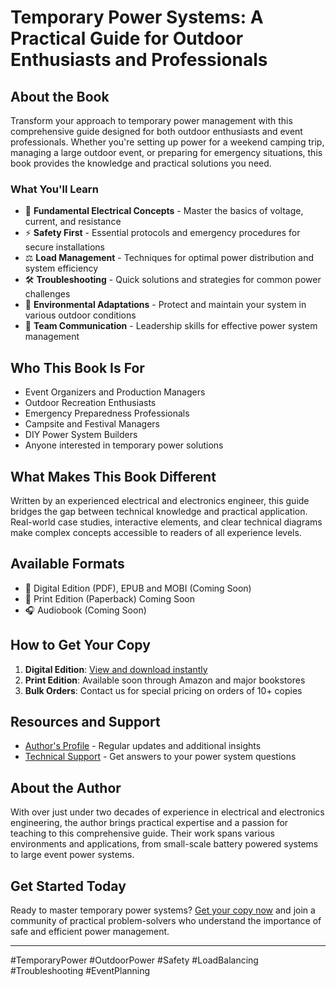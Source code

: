 # Temporary Power Systems: A Practical Guide for Outdoor Enthusiasts and Professionals

## About the Book

Transform your approach to temporary power management with this comprehensive guide designed for both outdoor enthusiasts and event professionals. Whether you're setting up power for a weekend camping trip, managing a large outdoor event, or preparing for emergency situations, this book provides the knowledge and practical solutions you need.

### What You'll Learn

- 🔌 **Fundamental Electrical Concepts** - Master the basics of voltage, current, and resistance
- ⚡ **Safety First** - Essential protocols and emergency procedures for secure installations
- ⚖️ **Load Management** - Techniques for optimal power distribution and system efficiency
- 🛠️ **Troubleshooting** - Quick solutions and strategies for common power challenges
- 🌲 **Environmental Adaptations** - Protect and maintain your system in various outdoor conditions
- 👥 **Team Communication** - Leadership skills for effective power system management

## Who This Book Is For

- Event Organizers and Production Managers
- Outdoor Recreation Enthusiasts
- Emergency Preparedness Professionals
- Campsite and Festival Managers
- DIY Power System Builders
- Anyone interested in temporary power solutions

## What Makes This Book Different

Written by an experienced electrical and electronics engineer, this guide bridges the gap between technical knowledge and practical application. Real-world case studies, interactive elements, and clear technical diagrams make complex concepts accessible to readers of all experience levels.

## Available Formats

- 📱 Digital Edition (PDF), EPUB and MOBI (Coming Soon)
- 📖 Print Edition (Paperback) Coming Soon
- 🎧 Audiobook (Coming Soon)

## How to Get Your Copy

1. **Digital Edition**: [View and download instantly](https://github.com/edu-ap/temp-power-grids/blob/main/chapters/book.pdf)
2. **Print Edition**: Available soon through Amazon and major bookstores
3. **Bulk Orders**: Contact us for special pricing on orders of 10+ copies

## Resources and Support

- [Author's Profile](https://www.linkedin.com/in/eaguilarpelaez/) - Regular updates and additional insights
- [Technical Support](https://github.com/edu-ap/temp-power-grids/issues) - Get answers to your power system questions

## About the Author

With over just under two decades of experience in electrical and electronics engineering, the author brings practical expertise and a passion for teaching to this comprehensive guide. Their work spans various environments and applications, from small-scale battery powered systems to large event power systems.

## Get Started Today

Ready to master temporary power systems? [Get your copy now](https://github.com/edu-ap/temp-power-grids/blob/main/chapters/book.pdf) and join a community of practical problem-solvers who understand the importance of safe and efficient power management.

---

#TemporaryPower #OutdoorPower #Safety #LoadBalancing #Troubleshooting #EventPlanning
